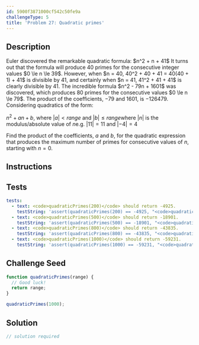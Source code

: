 ```yaml
---
id: 5900f3871000cf542c50fe9a
challengeType: 5
title: 'Problem 27: Quadratic primes'
---
```


## Description
<section id='description'>
Euler discovered the remarkable quadratic formula:
$n^2 + n + 41$
It turns out that the formula will produce 40 primes for the consecutive integer values $0 \le n \le 39$. However, when $n = 40, 40^2 + 40 + 41 = 40(40 + 1) + 41$ is divisible by 41, and certainly when $n = 41, 41^2 + 41 + 41$ is clearly divisible by 41.
The incredible formula $n^2 - 79n + 1601$ was discovered, which produces 80 primes for the consecutive values $0 \le n \le 79$. The product of the coefficients, −79 and 1601, is −126479.
Considering quadratics of the form:

$n^2 + an + b$, where $|a| < range$ and $|b| \le range$where $|n|$ is the modulus/absolute value of $n$e.g. $|11| = 11$ and $|-4| = 4$

Find the product of the coefficients, $a$ and $b$, for the quadratic expression that produces the maximum number of primes for consecutive values of $n$, starting with $n = 0$.
</section>

## Instructions
<section id='instructions'>

</section>

## Tests
<section id='tests'>

```yml
tests:
  - text: <code>quadraticPrimes(200)</code> should return -4925.
    testString: 'assert(quadraticPrimes(200) == -4925, "<code>quadraticPrimes(200)</code> should return -4925.");'
  - text: <code>quadraticPrimes(500)</code> should return -18901.
    testString: 'assert(quadraticPrimes(500) == -18901, "<code>quadraticPrimes(500)</code> should return -18901.");'
  - text: <code>quadraticPrimes(800)</code> should return -43835.
    testString: 'assert(quadraticPrimes(800) == -43835, "<code>quadraticPrimes(800)</code> should return -43835.");'
  - text: <code>quadraticPrimes(1000)</code> should return -59231.
    testString: 'assert(quadraticPrimes(1000) == -59231, "<code>quadraticPrimes(1000)</code> should return -59231.");'

```

</section>

## Challenge Seed
<section id='challengeSeed'>

<div id='js-seed'>

```js
function quadraticPrimes(range) {
  // Good luck!
  return range;
}

quadraticPrimes(1000);
```

</div>



</section>

## Solution
<section id='solution'>

```js
// solution required
```
</section>
